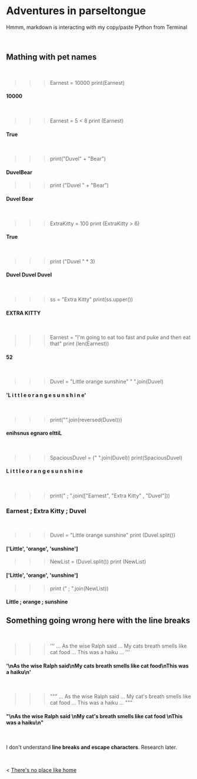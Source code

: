 # Adventures in parseltongue

Hmmm, markdown is interacting with my copy/paste Python from Terminal

&nbsp; &nbsp; &nbsp; &nbsp;

## Mathing with pet names

&nbsp; &nbsp;

>>> Earnest = 10000
>>> print(Earnest)
#### 10000

&nbsp;

>>> Earnest = 5 < 8
>>> print (Earnest)
#### True

&nbsp;

>>> print("Duvel" + "Bear")
#### DuvelBear

>>> print ("Duvel " + "Bear")
#### Duvel Bear

&nbsp;

>>> ExtraKitty = 100
>>> print (ExtraKitty > 6)
#### True

&nbsp;

>>> print ("Duvel " * 3)
#### Duvel Duvel Duvel 

&nbsp;

>>> ss = "Extra Kitty"
>>> print(ss.upper())
#### EXTRA KITTY

 &nbsp;
 
>>> Earnest = "I'm going to eat too fast and puke and then eat that"
>>> print (len(Earnest))
#### 52

&nbsp;

>>> Duvel = "Little orange sunshine"
>>> " ".join(Duvel)
#### 'L i t t l e   o r a n g e   s u n s h i n e'

&nbsp;

>>> print("".join(reversed(Duvel)))
#### enihsnus egnaro elttiL

&nbsp;

>>> SpaciousDuvel = ("  ".join(Duvel))
>>> print(SpaciousDuvel)
#### L  i  t  t  l  e     o  r  a  n  g  e     s  u  n  s  h  i  n  e

 &nbsp;
 
>>> print(" ; ".join(["Earnest", "Extra Kitty" , "Duvel"]))
### Earnest ; Extra Kitty ; Duvel

&nbsp; &nbsp;

>>> Duvel = "Little orange sunshine"
>>> print (Duvel.split())
#### ['Little', 'orange', 'sunshine']
>>> NewList = (Duvel.split())
>>> print (NewList)
#### ['Little', 'orange', 'sunshine']
>>> print (" ; ".join(NewList))
#### Little ; orange ; sunshine


## Something going wrong here with the line breaks
&nbsp;

>>> '''
... As the wise Ralph said
... My cats breath smells like cat food
... This was a haiku
... '''
#### '\nAs the wise Ralph said\nMy cats breath smells like cat food\nThis was a haiku\n'

&nbsp;

>>> """
... As the wise Ralph said 
... My cat's breath smells like cat food 
... This was a haiku
... """
#### "\nAs the wise Ralph said \nMy cat's breath smells like cat food \nThis was a haiku\n"
>>> 

&nbsp;

I don't understand **line breaks and escape characters**. Research later.

&nbsp; &nbsp; &nbsp; &nbsp;
  

< [There's no place like home](./index.md)
